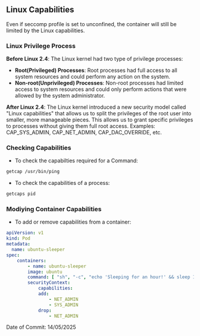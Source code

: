 ## Linux Capabilities

Even if seccomp profile is set to unconfined, the container will still be limited by the Linux capabilities. 

### Linux Privilege Process

**Before Linux 2.4**: The Linux kernel had two type of privilege processes:
- **Root(Privileged) Processes**: Root processes had full access to all system resources and could perform any action on the system.
- **Non-root(Unprivileged) Processes**: Non-root processes had limited access to system resources and could only perform actions that were allowed by the system administrator.

**After Linux 2.4**: The Linux kernel introduced a new security model called "Linux capabilities" that allows us to split the privileges of the root user into smaller, more manageable pieces. This allows us to grant specific privileges to processes without giving them full root access. Examples: CAP_SYS_ADMIN, CAP_NET_ADMIN, CAP_DAC_OVERRIDE, etc.

### Checking Capabilities

- To check the capabilties required for a Command:
```bash
getcap /usr/bin/ping
```
- To check the capabilities of a process:
```bash
getcaps pid
```

### Modiying Container Capabilities

- To add or remove capabilities from a container:

```yaml
apiVersion: v1
kind: Pod
metadata:
  name: ubuntu-sleeper
spec:
    containers:
        - name: ubuntu-sleeper
        image: ubuntu
        command: [ "sh", "-c", "echo 'Sleeping for an hour!' && sleep 1h" ]
        securityContext:
            capabilities:
            add:
                - NET_ADMIN
                - SYS_ADMIN
            drop:
                - NET_ADMIN
```

Date of Commit: 14/05/2025